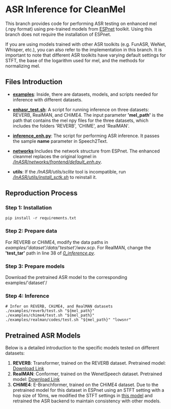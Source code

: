 <!--
 * @Author: FnoY fangying@westlake.edu.cn
 * @LastEditors: FnoY0723 fangying@westlake.edu.cn
 * @LastEditTime: 2025-03-14 12:06:14
 * @FilePath: /InASR/README.md
-->
# ASR Inference for CleanMel
This branch provides code for performing ASR testing on enhanced mel (.npy format) using pre-trained models from [ESPnet](https://github.com/espnet/espnet) toolkit. Using this branch does not require the installation of ESPnet.

If you are using models trained with other ASR toolkits (e.g. FunASR, WeNet, Whisper, etc.), you can also refer to the implementation in this branch. It is important to note that different ASR toolkits have varying default settings for STFT, the base of the logarithm used for mel, and the methods for normalizing mel.

## Files Introduction
- [**examples**](./examples): Inside, there are datasets, models, and scripts needed for inference with different datasets.
  
- [**enhasr_test.sh**](./enhasr_test.sh): A script for running inference on three datasets: REVERB, RealMAN, and CHiME4. The input parameter **'mel_path'** is the path that contains the mel npy files for the three datasets, which includes the folders 'REVERB', 'CHIME', and 'RealMAN'.
- [**inference_enh.py**](./inference_enh.py): The script for performing ASR inference. It passes the sample **name** parameter in Speech2Text.
- [**networks**](./networks):Includes the network structure from ESPnet. The enhanced cleanmel replaces the original logmel in [*/InASR/networks/frontend/default_enh.py*](./networks/frontend/default_enh.py).
- **utils**: If the */InASR/utils/sclite* tool is incompatible, run [*/InASR/utils/install_sctk.sh*](./utils/install_sctk.sh) to reinstall it.

## Reproduction Process
### Step 1: Installation
```
pip install -r requirements.txt
```
### Step 2: Prepare data
For REVERB or CHiME4, modify the data paths in *examples/'dataset'/data/'testset'/wav.scp*.
For RealMAN, change the **'test_tar'** path in line 38 of [*0_inference.py*](./examples/realman/codes/0_inference.py).

### Step 3: Prepare models
Download the pretrained ASR model to the corresponding examples/'dataset'/

### Step 4: Inference
```
# Infer on REVERB, CHiME4, and RealMAN datasets
./examples/reverb/test.sh "${mel_path}"
./examples/chime4/test.sh "${mel_path}"
./examples/realman/codes/test.sh "${mel_path}" "lowsnr"
```

## Pretrained ASR Models
Below is a detailed introduction to the specific models tested on different datasets:
1. **REVERB**: Transformer, trained on the REVERB dataset. Pretrained model: [Download Link](https://zenodo.org/record/4441309/files/asr_train_asr_transformer2_raw_en_char_rir_scpdatareverb_rir_singlewav.scp_noise_db_range12_17_noise_scpdatareverb_noise_singlewav.scp_speech_volume_normalize1.0_num_workers2_rir_apply_prob0.999_noise_apply_prob1._sp_valid.acc.ave.zip?download=1)
2. **RealMAN**: Conformer, trained on the WenetSpeech dataset. Pretrained model: [Download Link](https://huggingface.co/espnet/pengcheng_guo_wenetspeech_asr_train_asr_raw_zh_char)
3. **CHiME4**: E-Branchformer, trained on the CHiME4 dataset. Due to the pretrained model for this dataset in ESPnet using an STFT setting with a hop size of 10ms, we modified the STFT settings in [this model](https://huggingface.co/pyf98/chime4_e_branchformer_e10) and retrained the ASR backend to maintain consistency with other models. 